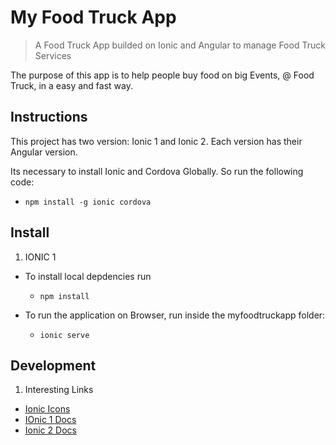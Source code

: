 # My Food Truck App

> A Food Truck App builded on Ionic and Angular to manage Food Truck Services

The purpose of this app is to help people buy food on big Events, @ Food Truck, in a easy and fast way.
## Instructions

This project has two version: Ionic 1 and Ionic 2. Each version has their Angular version.

Its necessary to install Ionic and Cordova Globally. So run the following code:

* `npm install -g ionic cordova`

## Install
1. IONIC 1

* To install local depdencies run
  * `npm install`

* To run the application on Browser, run inside the myfoodtruckapp folder:
  * `ionic serve`


## Development

1. Interesting Links
  * [Ionic Icons](http://ionicons.com/)
  * [IOnic 1 Docs](http://ionicframework.com/docs/overview/)
  * [Ionic 2 Docs](http://ionicframework.com/docs/v2/)  
